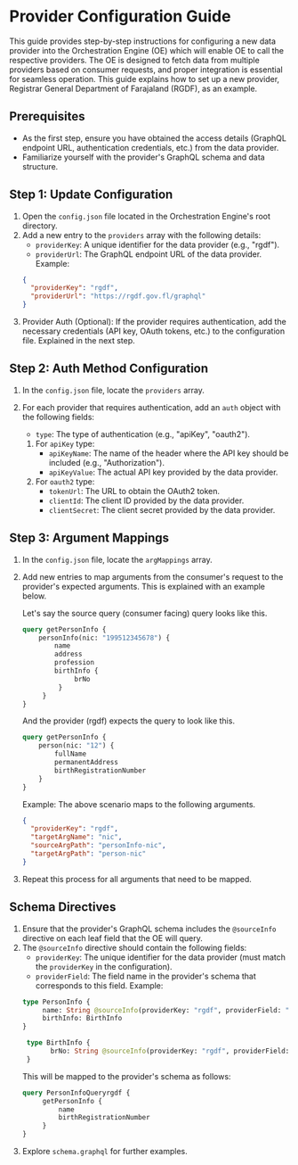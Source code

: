 # Provider Configuration Guide

This guide provides step-by-step instructions for configuring a new data provider into the Orchestration Engine (OE)
which will enable OE to call the respective providers. The OE is designed to fetch data from multiple providers based
on consumer requests, and proper integration is essential for seamless operation. This guide explains how to set up a 
new provider, Registrar General Department of Farajaland (RGDF), as an example.

## Prerequisites

- As the first step, ensure you have obtained the access details (GraphQL endpoint URL, authentication credentials,
  etc.) from the data provider.
- Familiarize yourself with the provider's GraphQL schema and data structure.

## Step 1: Update Configuration

1. Open the `config.json` file located in the Orchestration Engine's root directory.
2. Add a new entry to the `providers` array with the following details:
    - `providerKey`: A unique identifier for the data provider (e.g., "rgdf").
    - `providerUrl`: The GraphQL endpoint URL of the data provider.
      Example:
   ```json
   {
     "providerKey": "rgdf",
     "providerUrl": "https://rgdf.gov.fl/graphql"
   }
   ```
3. Provider Auth (Optional): If the provider requires authentication, add the necessary credentials (API key,
   OAuth tokens, etc.) to the configuration file. Explained in the next step.

## Step 2: Auth Method Configuration

1. In the `config.json` file, locate the `providers` array.
2. For each provider that requires authentication, add an `auth` object with the following fields:
    - `type`: The type of authentication (e.g., "apiKey", "oauth2").

    1. For `apiKey` type:
        - `apiKeyName`: The name of the header where the API key should be included (e.g., "Authorization").
        - `apiKeyValue`: The actual API key provided by the data provider.
    2. For `oauth2` type:
        - `tokenUrl`: The URL to obtain the OAuth2 token.
        - `clientId`: The client ID provided by the data provider.
        - `clientSecret`: The client secret provided by the data provider.

## Step 3: Argument Mappings

1. In the `config.json` file, locate the `argMappings` array.
2. Add new entries to map arguments from the consumer's request to the provider's expected arguments. This is explained
   with an example below.

   Let's say the source query (consumer facing) query looks like this.
    ```graphql
    query getPersonInfo {
        personInfo(nic: "199512345678") {
            name
            address
            profession
            birthInfo {
                 brNo
             }
         }
   }
     ```  
   And the provider (rgdf) expects the query to look like this.
    ```graphql
    query getPersonInfo {
        person(nic: "12") {
            fullName
            permanentAddress
            birthRegistrationNumber
        }
    }
   ```
   Example:
    The above scenario maps to the following arguments.
   ```json
   {
     "providerKey": "rgdf",
     "targetArgName": "nic",
     "sourceArgPath": "personInfo-nic",
     "targetArgPath": "person-nic"
   }
   ```
2. Repeat this process for all arguments that need to be mapped.

## Schema Directives

1. Ensure that the provider's GraphQL schema includes the `@sourceInfo` directive on each leaf field that the OE will
   query.
2. The `@sourceInfo` directive should contain the following fields:
    - `providerKey`: The unique identifier for the data provider (must match the `providerKey` in the configuration).
    - `providerField`: The field name in the provider's schema that corresponds to this field.
      Example:
   ```graphql
   type PersonInfo {
        name: String @sourceInfo(providerKey: "rgdf", providerField: "getPersonInfo.name")
        birthInfo: BirthInfo
   }
   
    type BirthInfo {
          brNo: String @sourceInfo(providerKey: "rgdf", providerField: "getPersonInfo.birthRegistrationNumber")
    }
   ```
   This will be mapped to the provider's schema as follows:
   ```graphql
   query PersonInfoQueryrgdf {
        getPersonInfo {
            name
            birthRegistrationNumber
        }
   }
   ```
3. Explore `schema.graphql` for further examples.